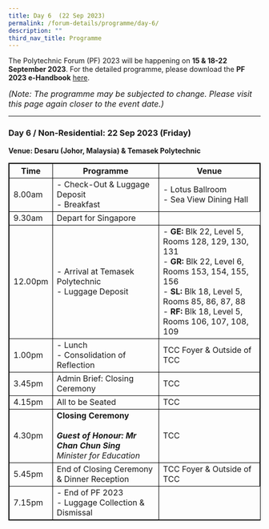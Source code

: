 ```yaml
---
title: Day 6  (22 Sep 2023)
permalink: /forum-details/programme/day-6/
description: ""
third_nav_title: Programme
---
```

The Polytechnic Forum (PF) 2023 will be happening on **15 &amp; 18-22 September 2023**. For the detailed programme, please download the&nbsp;**PF 2023 e-Handbook** [here](/files/polytechnic%20forum%202023%20-%20e-handbook.pdf).

<font size="-0.5"><i>(Note: The programme may be subjected to change. Please visit this page again closer to the event date.)</i></font>
<hr>

### **Day 6 / Non-Residential: 22 Sep 2023 (Friday)**
<b>Venue: Desaru (Johor, Malaysia) &amp; Temasek Polytechnic</b>


<style>
table, th, td {
  border:1px solid black;
}
</style>

<table style="width:100%">
  <tbody><tr>
    <th>Time</th>
    <th>Programme</th>
		   <th>Venue</th>
  </tr>
  <tr>
    <td>8.00am</td>
    <td>- Check-Out &amp; Luggage Deposit<br>- Breakfast</td>
		<td>- Lotus Ballroom<br>- Sea View Dining Hall</td>
  </tr>
  <tr>
    <td>9.30am</td>
    <td>Depart for Singapore</td>
  </tr>
		<tr>
    <td>12.00pm</td>
    <td>- Arrival at Temasek Polytechnic<br>- Luggage Deposit</td>
			<td>- <b> GE:</b> Blk 22, Level 5,
Rooms 128, 129, 130, 131<br>- <b> GR:</b> Blk 22, Level 6,
Rooms 153, 154, 155, 156<br>- <b> SL:</b> Blk 18, Level 5,
Rooms 85, 86, 87, 88<br>- <b> RF:</b> Blk 18, Level 5,
Rooms 106, 107, 108, 109</td>
  </tr>
  <tr>
		<td>1.00pm</td>
    <td>- Lunch<br>- Consolidation of Reflection</td>
		<td>TCC Foyer &amp; Outside of TCC</td></tr>
		<tr>
			<td>3.45pm</td>
    <td>Admin Brief: Closing Ceremony</td>
		<td>TCC</td></tr>
		<tr>
			<td>4.15pm</td>
    <td>All to be Seated</td>
		<td>TCC 
  </td></tr>
		<tr>
			<td>4.30pm</td>
			<td><b>Closing Ceremony</b><br><br><b><i>Guest of Honour: Mr Chan Chun Sing</i></b><br><i>Minister for Education</i><br></td>
			<td>TCC 
  </td></tr>
		<tr>
			<td>5.45pm</td>
    <td>End of Closing Ceremony &amp; Dinner Reception</td>
				<td>TCC Foyer &amp; Outside of TCC
  </td></tr>
  <tr>
		<td>7.15pm</td>
    <td>- End of PF 2023<br>- Luggage Collection &amp; Dismissal</td>
</tr></tbody></table>